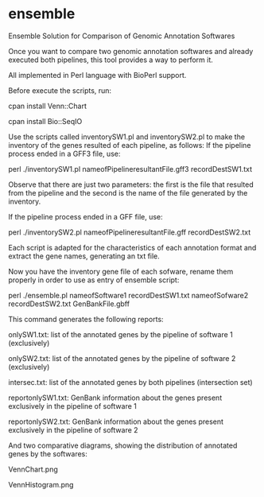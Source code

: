 # ensemble
Ensemble Solution for Comparison of Genomic Annotation Softwares

Once you want to compare two genomic annotation softwares and already executed both pipelines, this tool provides a way to perform it.

All implemented in Perl language with BioPerl support.

Before execute the scripts, run:

   cpan install Venn::Chart
  
   cpan install Bio::SeqIO

Use the scripts called inventorySW1.pl and inventorySW2.pl to make the inventory of the genes resulted of each pipeline, as follows:
If the pipeline process ended in a GFF3 file, use:

   perl ./inventorySW1.pl nameofPipelineresultantFile.gff3 recordDestSW1.txt

Observe that there are just two parameters: the first is the file that resulted from the pipeline and the second is the name of the file generated by the inventory.

If the pipeline process ended in a GFF file, use:

   perl ./inventorySW2.pl nameofPipelineresultantFile.gff recordDestSW2.txt

Each script is adapted for the characteristics of each annotation format and extract the gene names, generating an txt file.

Now you have the inventory gene file of each sofware, rename them properly in order to use as entry of ensemble script:
   
   perl ./ensemble.pl nameofSoftware1 recordDestSW1.txt nameofSofware2 recordDestSW2.txt GenBankFile.gbff
   
This command generates the following reports:

   onlySW1.txt:     list of the annotated genes by the pipeline of software 1 (exclusively)
  
   onlySW2.txt:     list of the annotated genes by the pipeline of software 2 (exclusively)
  
   intersec.txt:    list of the annotated genes by both pipelines (intersection set)
   
   reportonlySW1.txt: GenBank information about the genes present exclusively in the pipeline of software 1
   
   reportonlySW2.txt: GenBank information about the genes present exclusively in the pipeline of software 2
   

And two comparative diagrams, showing the distribution of annotated genes by the softwares:

   VennChart.png
   
   VennHistogram.png
